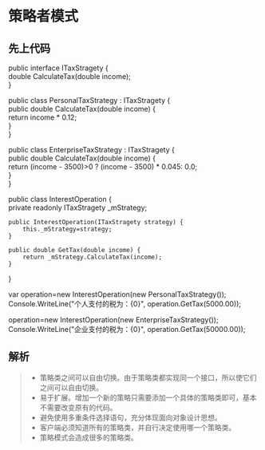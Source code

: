 # 策略者模式 

## 先上代码 
public interface ITaxStragety {  
    double CalculateTax(double income);  
}  

public class PersonalTaxStrategy : ITaxStragety {  
    public double CalculateTax(double income) {  
        return income * 0.12;  
    }  
}  

public class EnterpriseTaxStrategy : ITaxStragety {  
    public double CalculateTax(double income) {  
        return (income - 3500)>0 ? (income - 3500) * 0.045: 0.0;  
    }   
}  
  
public class InterestOperation {  
    private readonly ITaxStragety _mStrategy;  

    public InterestOperation(ITaxStragety strategy) {  
        this._mStrategy=strategy;  
    }  

    public double GetTax(double income) {  
        return _mStrategy.CalculateTax(income);  
    }  
}  

var operation=new InterestOperation(new PersonalTaxStrategy());  
Console.WriteLine("个人支付的税为：{0}", operation.GetTax(5000.00));  

operation=new InterestOperation(new EnterpriseTaxStrategy());  
Console.WriteLine("企业支付的税为：{0}", operation.GetTax(50000.00));  

## 解析
> * 策略类之间可以自由切换。由于策略类都实现同一个接口，所以使它们之间可以自由切换。
> * 易于扩展。增加一个新的策略只需要添加一个具体的策略类即可，基本不需要改变原有的代码。
> * 避免使用多重条件选择语句，充分体现面向对象设计思想。
> * 客户端必须知道所有的策略类，并自行决定使用哪一个策略类。
> * 策略模式会造成很多的策略类。